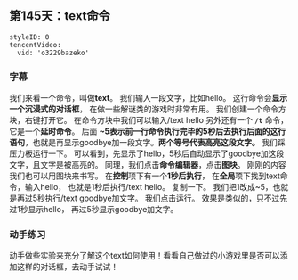 ## 第145天：text命令


```@TencentVideo
styleID: 0
tencentVideo:
  vid: 'o3229bazeko'

```
 


### 字幕

我们来看一个命令，叫做**text**。
我们输入一段文字，比如hello。
这行命令会**显示一个沉浸式的对话框**，
在做一些解谜类的游戏时非常有用。
我们创建一个命令方块，右键打开它。
在命令方块中我们可以输入/text hello
另外还有一个 **`/t`** 命令，它是一个**延时命令**。
后面 **~5表示前一行命令执行完毕的5秒后去执行后面的这行语句**，也就是再显示goodbye加一段文字。**两个等号代表高亮这段文字。**
我们踩压力板运行一下。
可以看到，先显示了hello，5秒后自动显示了goodbye加这段文字，且文字是被高亮的。
同理，我们点击**命令编辑器**，点击**图块**。
刚刚的内容我们也可以用图块来书写。
在**控制**项下有一个**1秒后执行**，
在**全局**项下找到text命令，输入hello，
也就是1秒后执行/text hello。
复制一下。
我们把1改成~5，也就是再过5秒执行/text goodbye加文字。
我们点击运行。
效果是类似的，只不过先过1秒显示hello，
再过5秒显示goodbye加文字。


### 动手练习
动手做些实验来充分了解这个text如何使用！看看自己做过的小游戏里是否可以添加这样的对话框，去动手试试！